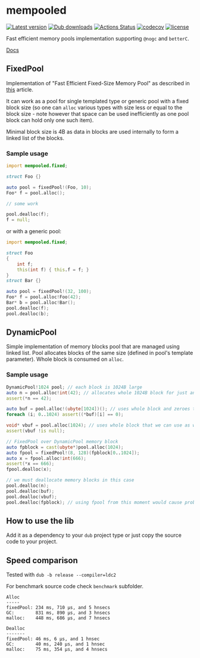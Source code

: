 # mempooled

[![Latest version](https://img.shields.io/dub/v/mempooled.svg)](https://code.dlang.org/packages/mempooled)
[![Dub downloads](https://img.shields.io/dub/dt/mempooled.svg)](http://code.dlang.org/packages/mempooled)
[![Actions Status](https://github.com/tchaloupka/mempooled/workflows/ci/badge.svg)](https://github.com/tchaloupka/mempooled/actions)
[![codecov](https://codecov.io/gh/tchaloupka/mempooled/branch/master/graph/badge.svg)](https://codecov.io/gh/tchaloupka/mempooled)
[![license](https://img.shields.io/github/license/tchaloupka/mempooled.svg)](https://github.com/tchaloupka/mempooled/blob/master/LICENSE)

Fast efficient memory pools implementation supporting `@nogc` and `betterC`.

[Docs](https://tchaloupka.github.io/mempooled/mempooled.html)

## FixedPool

Implementation of "Fast Efficient Fixed-Size Memory Pool" as described in [this](http://www.thinkmind.org/download.php?articleid=computation_tools_2012_1_10_80006) article.

It can work as a pool for single templated type or generic pool with a fixed block size (so one can `alloc` various types with size less or equal to the block size - note however that space can be used inefficiently as one pool block can hold only one such item).

Minimal block size is 4B as data in blocks are used internally to form a linked list of the blocks.

### Sample usage

```D
import mempooled.fixed;

struct Foo {}

auto pool = fixedPool!(Foo, 10);
Foo* f = pool.alloc();

// some work

pool.dealloc(f);
f = null;
```

or with a generic pool:

```D
import mempooled.fixed;

struct Foo
{
    int f;
    this(int f) { this.f = f; }
}
struct Bar {}

auto pool = fixedPool!(32, 100);
Foo* f = pool.alloc!Foo(42);
Bar* b = pool.alloc!Bar();
pool.dealloc(f);
pool.dealloc(b);
```

## DynamicPool

Simple implementation of memory blocks pool that are managed using linked list.
Pool allocates blocks of the same size (defined in pool's template parameter).
Whole block is consumed on `alloc`.

### Sample usage

```D
DynamicPool!1024 pool; // each block is 1024B large
auto n = pool.alloc!int(42); // allocates whole 1024B block for just an 4B large number
assert(*n == 42);

auto buf = pool.alloc!(ubyte[1024])(); // uses whole block and zeroes the array
foreach (i; 0..1024) assert((*buf)[i] == 0);

void* vbuf = pool.alloc(1024); // uses whole block that we can use as we please - block memory is uninitialized
assert(vbuf !is null);

// FixedPool over DynamicPool memory block
auto fpblock = cast(ubyte*)pool.alloc(1024);
auto fpool = fixedPool!(8, 128)(fpblock[0..1024]);
auto x = fpool.alloc!int(666);
assert(*x == 666);
fpool.dealloc(x);

// we must deallocate memory blocks in this case
pool.dealloc(n);
pool.dealloc(buf);
pool.dealloc(vbuf);
pool.dealloc(fpblock); // using fpool from this moment would cause problems
```

## How to use the lib

Add it as a dependency to your `dub` project type or just copy the source code to your project.

## Speed comparison

Tested with `dub -b release --compiler=ldc2`

For benchmark source code check `benchmark` subfolder.

```
Alloc
-----
fixedPool: 234 ms, 710 μs, and 5 hnsecs
GC:        831 ms, 890 μs, and 3 hnsecs
malloc:    448 ms, 686 μs, and 7 hnsecs

Dealloc
-------
fixedPool: 46 ms, 6 μs, and 1 hnsec
GC:        40 ms, 240 μs, and 1 hnsec
malloc:    75 ms, 354 μs, and 4 hnsecs
```

